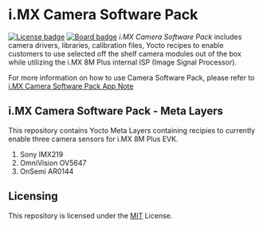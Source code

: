 # i.MX Camera Software Pack

[![License badge](https://img.shields.io/badge/License-MIT-green)](./LICENSE.txt)
[![Board badge](https://img.shields.io/badge/Board-i.MX_8M_Plus_EVK-blue)](https://www.nxp.com/products/processors-and-microcontrollers/arm-processors/i-mx-applications-processors/i-mx-8-applications-processors/i-mx-8m-plus-arm-cortex-a53-machine-learning-vision-multimedia-and-industrial-iot:IMX8MPLUS)
*i.MX Camera Software Pack* includes camera drivers, libraries, calibration files, Yocto recipes to enable customers to
use selected off the shelf camera modules out of the box while utilizing the i.MX 8M Plus internal ISP (Image Signal
Processor).

For more information on how to use Camera Software Pack, please refer to
[i.MX Camera Software Pack App Note](https://www.nxp.com/docs/en/application-note/AN14376.pdf)

## i.MX Camera Software Pack - Meta Layers

This repository contains Yocto Meta Layers containing recipies to currently enable three camera sensors for i.MX 8M Plus EVK.

1. Sony IMX219
2. OmniVision OV5647
3. OnSemi AR0144

## Licensing

This repository is licensed under the [MIT](./LICENSE.txt) License.
